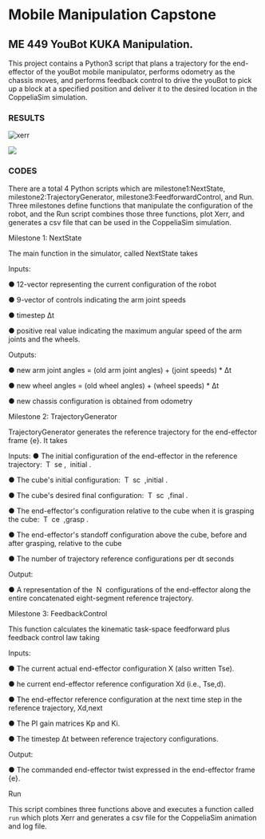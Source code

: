 # Mobile Manipulation Capstone
## ME 449 YouBot KUKA Manipulation.

This project contains a Python3 script that plans a trajectory for the end-effector
of the youBot mobile manipulator, performs odometry as the chassis moves, and
performs feedback control to drive the youBot to pick up a block at a specified position
and deliver it to the desired location in the CoppeliaSim simulation.

### RESULTS

![xerr](https://raw.github.com/rubberdk/KUKA-youbot-Manipulation/master/Xerr_best.png)


![](https://media.giphy.com/media/NjXWn2xkvkNRTFdRDS/giphy.gif)


### CODES
There are a total 4 Python scripts which are milestone1:NextState,
milestone2:TrajectoryGenerator, milestone3:FeedforwardControl, and Run. Three
milestones define functions that manipulate the configuration of the robot, and the Run
script combines those three functions, plot Xerr, and generates a csv file that can be
used in the CoppeliaSim simulation.

Milestone 1: NextState

The main function in the simulator, called NextState takes

Inputs:

● 12-vector representing the current configuration of the robot

● 9-vector of controls indicating the arm joint speeds

● timestep Δt

● positive real value indicating the maximum angular speed of the arm joints and
the wheels.

Outputs:

● new arm joint angles = (old arm joint angles) + (joint speeds) * Δt

● new wheel angles = (old wheel angles) + (wheel speeds) * Δt

● new chassis configuration is obtained from odometry

Milestone 2: TrajectoryGenerator

TrajectoryGenerator generates the reference trajectory for the end-effector frame
{e}. It takes

Inputs:
● The initial configuration of the end-effector in the reference trajectory: ​ T ​ se , ​ initial​ .


● The cube's initial configuration: ​ T ​ sc ​ ,initial​ .

● The cube's desired final configuration: ​ T ​ sc ​ ,final​ .

● The end-effector's configuration relative to the cube when it is grasping the
cube: ​ T ​ ce ​ ,grasp​ .

● The end-effector's standoff configuration above the cube, before and after
grasping, relative to the cube

● The number of trajectory reference configurations per dt seconds

Output:

● A representation of the ​ N ​ configurations of the end-effector along the entire
concatenated eight-segment reference trajectory.

Milestone 3: FeedbackControl

This function calculates the kinematic task-space feedforward plus feedback control
law taking

Inputs:

● The current actual end-effector configuration X (also written Tse).

● he current end-effector reference configuration Xd (i.e., Tse,d).

● The end-effector reference configuration at the next time step in the reference
trajectory, Xd,next

● The PI gain matrices Kp and Ki.

● The timestep Δt between reference trajectory configurations.

Output:

● The commanded end-effector twist expressed in the end-effector frame {e}.

Run

This script combines three functions above and executes a function called `run`
which plots Xerr and generates a csv file for the CoppeliaSim animation and log file.


